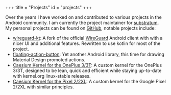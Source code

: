 +++
title = "Projects"
id = "projects"
+++

Over the years I have worked on and contributed to various projects in the Android community. I am currently the project maintainer for [substratum](https://github.com/substratum). My personal projects can be found on [GitHub](https://github.com/MSF-Jarvis),
notable projects include:

- [wireguard-kt](https://github.com/MSF-Jarvis/wireguard-kt): A fork of the official [WireGuard](https://wireguard.com/) Android client with with a nicer UI and additional features. Rewritten to use kotlin for most of the project.
- [floating-action-button](https://github.com/MSF-Jarvis/floating-action-button): Yet another Android library, this time for drawing Material Design promoted
  actions.
- [Caesium Kernel for the OnePlus 3/3T](https://github.com/MSF-Jarvis/oneplus3): A custom kernel for the OnePlus 3/3T, designed to be lean, quick and efficient while
  staying up-to-date with kernel.org linux-stable releases.
- [Caesium Kernel for the Pixel 2/2XL](https://github.com/MSF-Jarvis/wahoo): A custom kernel for the Google Pixel 2/2XL with similar principles.
